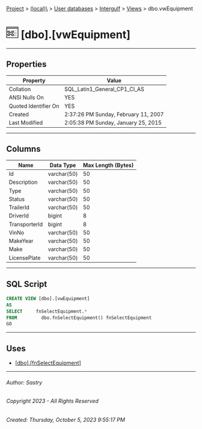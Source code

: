 #### 

[Project](../../../../index.md) > [(local)\\](../../../index.md) > [User databases](../../index.md) > [Intergulf](../index.md) > [Views](Views.md) > dbo.vwEquipment

# ![Views](../../../../Images/View32.png) [dbo].[vwEquipment]

---

## <a name="#properties"></a>Properties

| Property | Value |
|---|---|
| Collation | SQL_Latin1_General_CP1_CI_AS |
| ANSI Nulls On | YES |
| Quoted Identifier On | YES |
| Created | 2:37:26 PM Sunday, February 11, 2007 |
| Last Modified | 2:05:38 PM Sunday, January 25, 2015 |


---

## <a name="#columns"></a>Columns

| Name | Data Type | Max Length (Bytes) |
|---|---|---|
| Id | varchar(50) | 50 |
| Description | varchar(50) | 50 |
| Type | varchar(50) | 50 |
| Status | varchar(50) | 50 |
| TrailerId | varchar(50) | 50 |
| DriverId | bigint | 8 |
| TransporterId | bigint | 8 |
| VinNo | varchar(50) | 50 |
| MakeYear | varchar(50) | 50 |
| Make | varchar(50) | 50 |
| LicensePlate | varchar(50) | 50 |


---

## <a name="#sqlscript"></a>SQL Script

```sql
CREATE VIEW [dbo].[vwEquipment]
AS
SELECT     fnSelectEquipment.*
FROM         dbo.fnSelectEquipment() fnSelectEquipment
GO

```


---

## <a name="#uses"></a>Uses

* [[dbo].[fnSelectEquipment]](../Programmability/Functions/Table-valued_Functions/dbo_fnSelectEquipment.md)


---

###### Author:  Sastry

###### Copyright 2023 - All Rights Reserved

###### Created: Thursday, October 5, 2023 9:55:17 PM

